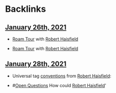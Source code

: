 
# Backlinks
## [January 26th, 2021](<January 26th, 2021.md>)
- [Roam Tour](<Roam Tour.md>) with [Robert Haisfield](<Robert Haisfield.md>)

- [Roam Tour](<Roam Tour.md>) with [Robert Haisfield](<Robert Haisfield.md>)

## [January 28th, 2021](<January 28th, 2021.md>)
- Universal tag [conventions](<conventions.md>) from [Robert Haisfield](<Robert Haisfield.md>):

- #[Open Questions](<Open Questions.md>) How could [Robert Haisfield](<Robert Haisfield.md>)'

